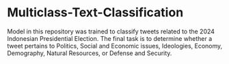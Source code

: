 # Multiclass-Text-Classification

Model in this repository was trained to classify tweets related to the 2024 Indonesian Presidential Election. The final task is to determine whether a tweet pertains to Politics, Social and Economic issues, Ideologies, Economy, Demography, Natural Resources, or Defense and Security.
